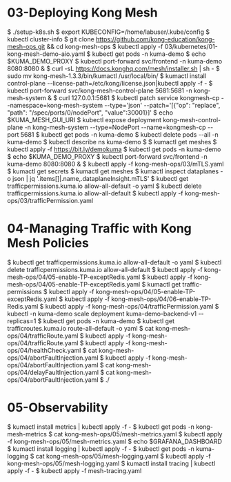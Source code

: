 # 03-Deploying Kong Mesh
$ ./setup-k8s.sh
$ export KUBECONFIG=/home/labuser/.kube/config
$ kubectl cluster-info
$ git clone https://github.com/kong-education/kong-mesh-ops.git && cd kong-mesh-ops
$ kubectl apply -f 03/kubernetes/01-kong-mesh-demo-aio.yaml
$ kubectl get pods -n kuma-demo
$ echo $KUMA_DEMO_PROXY
$ kubectl port-forward svc/frontend -n kuma-demo 8080:8080 &
$ curl -sL https://docs.konghq.com/mesh/installer.sh | sh -
$ sudo mv kong-mesh-1.3.3/bin/kumactl /usr/local/bin/
$ kumactl install control-plane --license-path=/etc/kong/license.json|kubectl apply -f -
$ kubectl port-forward svc/kong-mesh-control-plane 5681:5681 -n kong-mesh-system &
$ curl 127.0.0.1:5681
$ kubectl patch service kongmesh-cp --namespace=kong-mesh-system  --type='json' --patch='[{"op": "replace", "path": "/spec/ports/0/nodePort", "value":30001}]'
$ echo $KUMA_MESH_GUI_URI
$ kubectl expose deployment kong-mesh-control-plane -n kong-mesh-system --type=NodePort --name=kongmesh-cp --port 5681
$ kubectl get pods -n kuma-demo
$ kubectl delete pods --all -n kuma-demo
$ kubectl describe ns kuma-demo
$ $ kumactl get meshes
$ kubectl apply -f https://bit.ly/demokuma
$ kubectl get pods -n kuma-demo
$ echo $KUMA_DEMO_PROXY
$ kubectl port-forward svc/frontend -n kuma-demo 8080:8080 &
$ kubectl apply -f kong-mesh-ops/03/mTLS.yaml
$ kumactl get secrets
$ kumactl get meshes
$ kumactl inspect dataplanes -o json | jq '.items[]|.name,.dataplaneInsight.mTLS'
$ kubectl get trafficpermissions.kuma.io allow-all-default -o yaml
$ kubectl delete trafficpermissions.kuma.io allow-all-default
$ kubectl apply -f kong-mesh-ops/03/trafficPermission.yaml


# 04-Managing Traffic with Kong Mesh Policies
$ kubectl get trafficpermissions.kuma.io allow-all-default -o yaml
$ kubectl delete trafficpermissions.kuma.io allow-all-default
$ kubectl apply -f kong-mesh-ops/04/05-enable-TP-exceptRedis.yaml
$ kubectl apply -f kong-mesh-ops/04/05-enable-TP-exceptRedis.yaml
$ kumactl get traffic-permissions
$ kubectl apply -f kong-mesh-ops/04/05-enable-TP-exceptRedis.yaml
$ kubectl apply -f kong-mesh-ops/04/06-enable-TP-Redis.yaml
$ kubectl apply -f kong-mesh-ops/04/trafficPermission.yaml
$ kubectl -n kuma-demo scale deployment kuma-demo-backend-v1 --replicas=1
$ kubectl get pods -n kuma-demo
$ kubectl get trafficroutes.kuma.io route-all-default -o yaml
$ cat kong-mesh-ops/04/trafficRoute.yaml
$ kubectl apply -f kong-mesh-ops/04/trafficRoute.yaml
$ kubectl apply -f kong-mesh-ops/04/healthCheck.yaml
$ cat kong-mesh-ops/04/abortFaultInjection.yaml
$ kubectl apply -f kong-mesh-ops/04/abortFaultInjection.yaml
$ cat kong-mesh-ops/04/delayFaultInjection.yaml
$ cat kong-mesh-ops/04/abortFaultInjection.yaml
$ ./


# 05-Observability
$ kumactl install metrics | kubectl apply -f -
$ kubectl get pods -n kong-mesh-metrics
$ cat kong-mesh-ops/05/mesh-metrics.yaml
$ kubectl apply -f kong-mesh-ops/05/mesh-metrics.yaml
$ echo $GRAFANA_DASHBOARD
$ kumactl install logging | kubectl apply -f -
$ kubectl get pods -n kuma-logging
$ cat kong-mesh-ops/05/mesh-logging.yaml
$ kubectl apply -f kong-mesh-ops/05/mesh-logging.yaml
$ kumactl install tracing | kubectl apply -f -
$ kubectl apply -f mesh-tracing.yaml
